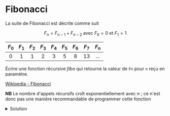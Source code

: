# Fibonacci

La suite de Fibonacci est décrite comme suit

$$F_n = F_{n-1} + F_{n-2} \text{ avec } F_0 = 0 \text{ et }  F_1 = 1$$

|$F_0$|$F_1$|$F_2$|$F_3$|$F_4$|$F_5$|$F_6$|$F_7$|$F_n$|
|:---:|:---:|:---:|:---:|:---:|:---:|:---:|:---:|:---:|
|  0  |  1  |  1  |  2  |  3  |  5  |  8  | 13  | ... |

Écrire une fonction récursive *fibo* qui retourne la valeur de `Fn` pour `n` reçu en paramètre.<br>

[Wikipedia - Fibonacci](https://en.wikipedia.org/wiki/Fibonacci_sequence)

**NB** Le nombre d'appels récursifs croît exponentiellement avec *n* ; ce n'est donc pas une manière recommandable de programmer cette fonction

<details>
<summary>Solution</summary>

~~~cpp
int fibo(int n) {

   // cas trivial
   if (n < 2)
      return n;

   // appels récursifs
   return fibo(n-2) + fibo(n-1);
}
~~~

</details>

